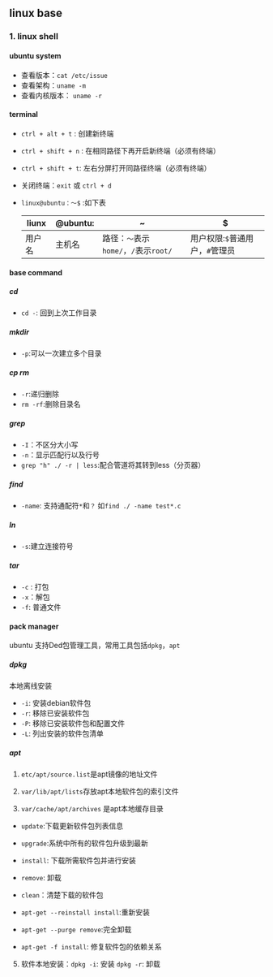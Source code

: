 ## linux base

### 1. linux shell

#### ubuntu system

- 查看版本：`cat /etc/issue`
- 查看架构：`uname -m`
- 查看内核版本： `uname -r`

#### terminal

- `ctrl + alt + t` : 创建新终端

- `ctrl + shift + n` : 在相同路径下再开启新终端（必须有终端）

- `ctrl + shift + t`: 左右分屏打开同路径终端（必须有终端）

- 关闭终端：`exit` 或 `ctrl + d`

- `linux@ubuntu：～$` :如下表

  | liunx  | @ubuntu:| ~    | $    |
  | ------ | -------- | ---- | ---- |
  | 用户名 | 主机名   | 路径：`～`表示`home/`，`/`表示`root/` | 用户权限:`$`普通用户，`#`管理员 |

#### base command

#####  cd

- `cd -`: 回到上次工作目录

##### mkdir

- `-p`:可以一次建立多个目录

##### cp  rm

- `-r`:递归删除
- `rm -rf`:删除目录名

##### grep

- `-I`：不区分大小写
- `-n`：显示匹配行以及行号
- `grep "h" ./ -r | less`:配合管道将其转到less（分页器）

##### find

- `-name`: 支持通配符`*`和`？`  如`find ./ -name test*.c`

##### ln

- `-s`:建立连接符号

##### tar

- `-c` : 打包
- `-x`：解包
- `-f`: 普通文件



#### pack  manager

ubuntu 支持Ded包管理工具，常用工具包括`dpkg`，`apt`

##### dpkg

本地离线安装

- `-i`: 安装debian软件包
- `-r`: 移除已安装软件包
- `-P`: 移除已安装软件包和配置文件
- `-L`: 列出安装的软件包清单

##### apt

1. `etc/apt/source.list`是apt镜像的地址文件

2.  `var/lib/apt/lists`存放apt本地软件包的索引文件

3. `var/cache/apt/archives` 是apt本地缓存目录

- `update`:下载更新软件包列表信息

- `upgrade`:系统中所有的软件包升级到最新

- `install`: 下载所需软件包并进行安装

- `remove`: 卸载

- `clean`：清楚下载的软件包

  
  
* `apt-get --reinstall install`:重新安装

* `apt-get --purge remove`:完全卸载
  
* `apt-get -f install`: 修复软件包的依赖关系
  
   

5.  软件本地安装：`dpkg -i`: 安装  `dpkg -r`: 卸载



